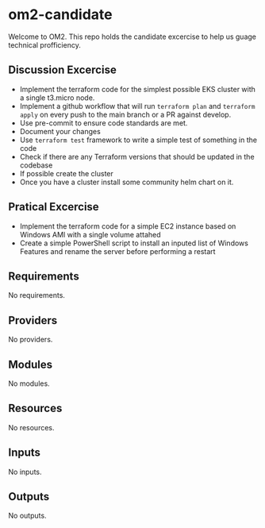 # om2-candidate

Welcome to OM2.
This repo holds the candidate excercise to help us guage technical profficiency.

## Discussion Excercise

- Implement the terraform code for the simplest possible EKS cluster with a single t3.micro node.
- Implement a github workflow that will run `terraform plan` and `terraform apply` on every push to the main branch or a PR against develop.
- Use pre-commit to ensure code standards are met.
- Document your changes
- Use `terraform test` framework to write a simple test of something in the code
- Check if there are any Terraform versions that should be updated in the codebase
- If possible create the cluster
- Once you have a cluster install some community helm chart on it.

## Pratical Excercise

- Implement the terraform code for a simple EC2 instance based on Windows AMI with a single volume attahed
- Create a simple PowerShell script to install an inputed list of Windows Features and rename the server before performing a restart


<!-- BEGIN_TF_DOCS -->
## Requirements

No requirements.

## Providers

No providers.

## Modules

No modules.

## Resources

No resources.

## Inputs

No inputs.

## Outputs

No outputs.
<!-- END_TF_DOCS -->
